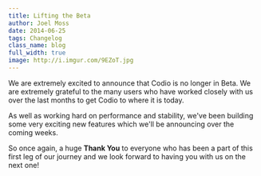 ```yaml
---
title: Lifting the Beta
author: Joel Moss
date: 2014-06-25
tags: Changelog
class_name: blog
full_width: true
image: http://i.imgur.com/9EZoT.jpg
---
```


We are extremely excited to announce that Codio is no longer in Beta. We are extremely grateful to the many users who have worked closely with us over the last months to get Codio to where it is today.

As well as working hard on performance and stability, we've been building some very exciting new features which we'll be announcing over the coming weeks.

So once again, a huge **Thank You** to everyone who has been a part of this first leg of our journey and we look forward to having you with us on the next one!